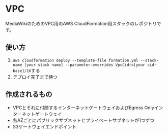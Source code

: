 # VPC
MediaWikiのためのVPC用のAWS CloudFormation用スタックのレポジトリです。

## 使い方

1. `aws cloudformation deploy --template-file formation.yml --stack-name [your stack name] --parameter-overrides VpcCidr=[your cidr base]/16`する
2. デプロイ完了まで待つ

## 作成されるもの

* VPCとそれに付随するインターネットゲートウェイおよびEgress Onlyインターネットゲートウェイ
* 各AZごとにパブリックサブネットとプライベートサブネットが1つずつ
* S3ゲートウェイエンドポイント
